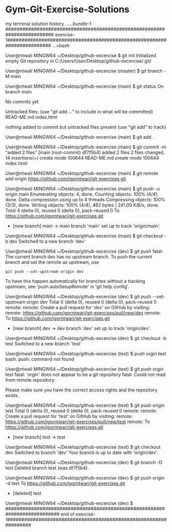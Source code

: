 # Gym-Git-Exercise-Solutions
my terminal solution history
 ......bundle-1
  ######################################################################### exercise-1########################################################################
  ...>bash 
  
User@ntwali MINGW64 ~/Desktop/github-excercise
$ git init 
Initialized empty Git repository in C:/Users/User/Desktop/github-excercise/.git/

User@ntwali MINGW64 ~/Desktop/github-excercise (master)
$ git branch -M main

User@ntwali MINGW64 ~/Desktop/github-excercise (main)
$ git status
On branch main

No commits yet

Untracked files:
  (use "git add <file>..." to include in what will be committed)
        READ-ME.md
        index.html

nothing added to commit but untracked files present (use "git add" to track)

User@ntwali MINGW64 ~/Desktop/github-excercise (main)
$ git add .

User@ntwali MINGW64 ~/Desktop/github-excercise (main)
$ git commit -m "added 2 files"
[main (root-commit) df7f5b4] added 2 files
 2 files changed, 14 insertions(+)
 create mode 100644 READ-ME.md
 create mode 100644 index.html

User@ntwali MINGW64 ~/Desktop/github-excercise (main)
$ git remote add origin https://github.com/igorntwari/git-exercises.git

User@ntwali MINGW64 ~/Desktop/github-excercise (main)
$ git push -u origin main
Enumerating objects: 4, done.
Counting objects: 100% (4/4), done.
Delta compression using up to 4 threads
Compressing objects: 100% (3/3), done.
Writing objects: 100% (4/4), 482 bytes | 241.00 KiB/s, done.
Total 4 (delta 0), reused 0 (delta 0), pack-reused 0
To https://github.com/igorntwari/git-exercises.git
 * [new branch]      main -> main
branch 'main' set up to track 'origin/main'.

User@ntwali MINGW64 ~/Desktop/github-excercise (main)
$ git checkout -b dev 
Switched to a new branch 'dev'

User@ntwali MINGW64 ~/Desktop/github-excercise (dev)
$ git push 
fatal: The current branch dev has no upstream branch.
To push the current branch and set the remote as upstream, use

    git push --set-upstream origin dev

To have this happen automatically for branches without a tracking
upstream, see 'push.autoSetupRemote' in 'git help config'.


User@ntwali MINGW64 ~/Desktop/github-excercise (dev)
$  git push --set-upstream origin dev
Total 0 (delta 0), reused 0 (delta 0), pack-reused 0
remote: 
remote: Create a pull request for 'dev' on GitHub by visiting:
remote:      https://github.com/igorntwari/git-exercises/pull/new/dev
remote:
To https://github.com/igorntwari/git-exercises.git
 * [new branch]      dev -> dev
branch 'dev' set up to track 'origin/dev'.

User@ntwali MINGW64 ~/Desktop/github-excercise (dev)
$ git checkout -b test
Switched to a new branch 'test'

User@ntwali MINGW64 ~/Desktop/github-excercise (test)
$ push orgin test
bash: push: command not found

User@ntwali MINGW64 ~/Desktop/github-excercise (test)
$ git push orgin test 
fatal: 'orgin' does not appear to be a git repository
fatal: Could not read from remote repository.

Please make sure you have the correct access rights
and the repository exists.

User@ntwali MINGW64 ~/Desktop/github-excercise (test)
$ git push origin test
Total 0 (delta 0), reused 0 (delta 0), pack-reused 0
remote: 
remote: Create a pull request for 'test' on GitHub by visiting:
remote:      https://github.com/igorntwari/git-exercises/pull/new/test
remote:
To https://github.com/igorntwari/git-exercises.git
 * [new branch]      test -> test

User@ntwali MINGW64 ~/Desktop/github-excercise (test)
$ git checkout dev 
Switched to branch 'dev'
Your branch is up to date with 'origin/dev'.

User@ntwali MINGW64 ~/Desktop/github-excercise (dev)
$ git branch -D test
Deleted branch test (was df7f5b4).

User@ntwali MINGW64 ~/Desktop/github-excercise (dev)
$ git push origin -d test
To https://github.com/igorntwari/git-exercises.git
 - [deleted]         test

User@ntwali MINGW64 ~/Desktop/github-excercise (dev)
$
  ########################################################################### end of exercise-1#################################################################
  
